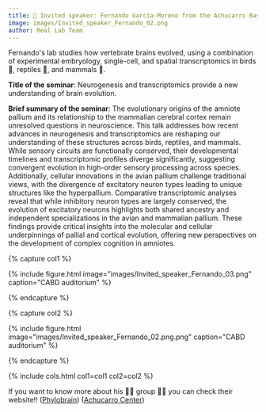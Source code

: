 ```yaml
---
title: 🎉 Invited speaker: Fernando García-Moreno from the Achucarro Basque Center for Neuroscience in Bizkaia 🎉
image: images/Invited_speaker_Fernando_02.png
author: Real Lab Team
---
```


Fernando's lab studies how vertebrate brains evolved, using a combination of experimental embryology, single-cell, and spatial transcriptomics in birds 🐥, reptiles 🦎, and mammals 🐁. 

**Title of the seminar**: Neurogenesis and transcriptomics provide a new understanding of brain evolution.

**Brief summary of the seminar**: The evolutionary origins of the amniote pallium and its relationship to the mammalian cerebral cortex remain unresolved questions in neuroscience. This talk addresses how recent advances in neurogenesis and transcriptomics are reshaping our understanding of 
these structures across birds, reptiles, and mammals. While sensory circuits are functionally conserved, their developmental timelines and transcriptomic profiles diverge significantly, suggesting convergent evolution in high-order sensory processing across species. Additionally, cellular 
innovations in the avian pallium challenge traditional views, with the divergence of excitatory neuron types leading to unique structures like the hyperpallium. Comparative transcriptomic analyses reveal that while inhibitory neuron types are largely conserved, the evolution of excitatory neurons 
highlights both shared ancestry and independent specializations in the avian and mammalian pallium. These findings provide critical insights into the molecular and cellular underpinnings of pallial and cortical evolution, offering new perspectives on the development of complex cognition in amniotes.

{% capture col1 %}

{% include figure.html image="images/Invited_speaker_Fernando_03.png" caption="CABD auditorium" %}

{% endcapture %}

{% capture col2 %}

{% include figure.html image="images/Invited_speaker_Fernando_02.png.png" caption="CABD auditorium" %}

{% endcapture %}

{% include cols.html col1=col1 col2=col2 %} 

If you want to know more about his 👩‍🔬 group 🧑‍🔬 you can check their website!! ([Phylobrain](http://phylobrain.org/)) ([Achucarro Center](https://www.achucarro.org/es/personas/fernando-garcia-moreno/))
